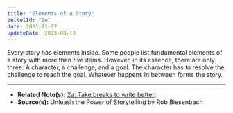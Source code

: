 ```yaml
---
title: "Elements of a Story"
zettelId: "2e"
date: 2021-11-27
updateDate: 2023-08-13
---
```


Every story has elements inside. Some people list fundamental elements of a story with more than five items. However, in its essence, there are only three: A character, a challenge, and a goal. The character has to resolve the challenge to reach the goal. Whatever happens in between forms the story.

---

- **Related Note(s):** [2a: Take breaks to write better](/notes/2a/);
- **Source(s):** Unleash the Power of Storytelling by Rob Biesenbach
